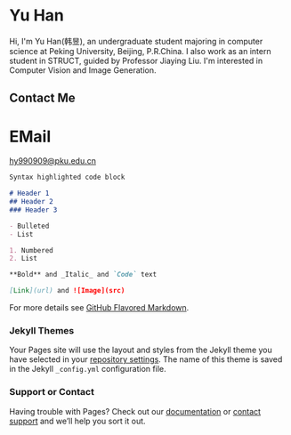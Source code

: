 # Yu Han

Hi, I'm Yu Han(韩昱), an undergraduate student majoring in computer science at Peking University, Beijing, P.R.China. I also work as an intern student in STRUCT, guided by Professor Jiaying Liu. I'm interested in Computer Vision and Image Generation.

## Contact Me

# EMail
hy990909@pku.edu.cn


```markdown
Syntax highlighted code block

# Header 1
## Header 2
### Header 3

- Bulleted
- List

1. Numbered
2. List

**Bold** and _Italic_ and `Code` text

[Link](url) and ![Image](src)
```

For more details see [GitHub Flavored Markdown](https://guides.github.com/features/mastering-markdown/).

### Jekyll Themes

Your Pages site will use the layout and styles from the Jekyll theme you have selected in your [repository settings](https://github.com/VictoriaHY/VictoriaHY.github.io/settings). The name of this theme is saved in the Jekyll `_config.yml` configuration file.

### Support or Contact

Having trouble with Pages? Check out our [documentation](https://help.github.com/categories/github-pages-basics/) or [contact support](https://github.com/contact) and we’ll help you sort it out.
